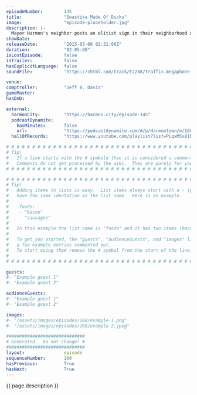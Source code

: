 ```yaml
---
episodeNumber:        145
title:                "Swastika Made Of Dicks"
image:                "episode-placeholder.jpg"
description: |-
  Mayor Harmon's neighbor posts an elitist sign in their neighborhood and he loses it. There's rants, bits, baby talk, Shadownrun. Spencer, Curtis, Erin and DeMorge.
showDate:             
releaseDate:          "2015-05-06 02:31:00Z"
duration:             "02:05:08"
isLostEpisode:        false
isTrailer:            false
hasExplicitLanguage:  false
soundFile:            "https://chtbl.com/track/E2288/traffic.megaphone.fm/STA8556507448.mp3?updated=1562016466"

venue:                
comptroller:          "Jeff B. Davis"
gameMaster:           
hasDnD:               

external:
  harmonCity:         "https://harmon.city/episode-145"
  podcastDynamite:
    hasMinutes:       false
    url:              "https://podcastdynamite.com/#/p/Harmontown/e/160/145"
  hallOfRecords:      "https://www.youtube.com/playlist?list=PLqxM5x81hNObGW5aDYyEPvi1q-rN7NTdm"

# # # # # # # # # # # # # # # # # # # # # # # # # # # # # # # # # # # # # # # # # # # # #
# Tip!
#   If a line starts with the # symbold then it is considered a comment.
#   Comments do not get processed by the wiki.  They are purely for your information.
# # # # # # # # # # # # # # # # # # # # # # # # # # # # # # # # # # # # # # # # # # # # #

# # # # # # # # # # # # # # # # # # # # # # # # # # # # # # # # # # # # # # # # # # # # #
# Tip!
#   Adding items to lists is easy.  List items always start with a - symbol and have
#   have the same identation as the list name.  Here is an example.
#
#    foods:
#    - "bacon"
#    - "sausages"
#
#   In this example the list name is "foods" and it has two items (bacon, and sausages).
#
#   To get you started, the "guests", "audienceGuests", and "images" lists below have
#   a few example entries commented out.
#   To start using them remove the # symbol from the start of the line.
#
# # # # # # # # # # # # # # # # # # # # # # # # # # # # # # # # # # # # # # # # # # # # #

guests:
#- "Example guest 1"
#- "Example guest 2"

audienceGuests:
#- "Example guest 1"
#- "Example guest 2"

images:
#- "/assets/images/episodes/160/example-1.png"
#- "/assets/images/episodes/160/example-2.jpeg"

##############################
# Generated.  Do not change! #
##############################
layout:               episode
sequenceNumber:       160
hasPrevious:          True
hasNext:              True
---
```


<!-- The episode description will be rendered here -->
{{ page.description }}

<!-- Add your content BELOW here -->
<!-- vvvvvvvvvvvvvvvvvvvvvvvvvvv -->




<!-- ^^^^^^^^^^^^^^^^^^^^^^^^^^^ -->
<!-- Add your content ABOVE here -->

<!-- The episode gallery will be rendered here -->